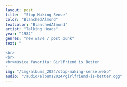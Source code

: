 ```yaml
---
layout: post
title:  "Stop Making Sense"
color: "BlanchedAlmond"
textcolor: "BlanchedAlmond"
artist: "Talking Heads"
year: "1984"
genres: "new wave / post punk"
text: "

<br>
<br>
<br>música favorita: Girlfriend is Better
"
img: "/img/albums_2024/stop-making-sense.webp"
audio: "/audio/albums2024/girlfriend-is-better.ogg"
---
```

